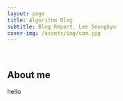 ```yaml
---
layout: page
title: Algorithm Blog
subtitle: Blog Report, Lee Seungkyu
cover-img: /assets/img/com.jpg
---
```


<br/>

## About me
hello

